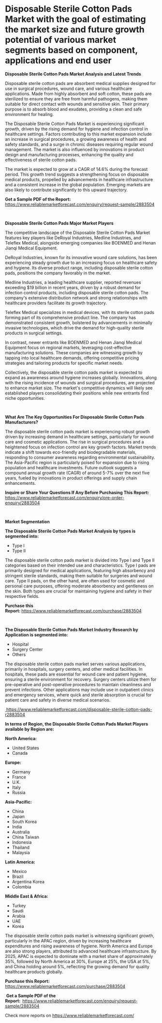<p><h1>Disposable Sterile Cotton Pads Market with the goal of estimating the market size and future growth potential of various market segments based on component, applications and end user</h1></p><p><strong>Disposable Sterile Cotton Pads Market Analysis and Latest Trends</strong></p>
<p><p>Disposable sterile cotton pads are absorbent medical supplies designed for use in surgical procedures, wound care, and various healthcare applications. Made from highly absorbent and soft cotton, these pads are sterilized to ensure they are free from harmful pathogens, making them suitable for direct contact with wounds and sensitive skin. Their primary purpose is to absorb blood and exudates, providing a clean and safe environment for healing.</p><p>The Disposable Sterile Cotton Pads Market is experiencing significant growth, driven by the rising demand for hygiene and infection control in healthcare settings. Factors contributing to this market expansion include an increase in surgical procedures, a growing awareness of health and safety standards, and a surge in chronic diseases requiring regular wound management. The market is also influenced by innovations in product design and manufacturing processes, enhancing the quality and effectiveness of sterile cotton pads.</p><p>The market is expected to grow at a CAGR of 14.6% during the forecast period. This growth trend suggests a strengthening focus on disposable medical products, propelled by advancements in healthcare infrastructure and a consistent increase in the global population. Emerging markets are also likely to contribute significantly to this upward trajectory.</p></p>
<p><strong>Get a Sample PDF of the Report:&nbsp;</strong> <a href="https://www.reliablemarketforecast.com/enquiry/request-sample/2883504?utm_campaign=2603&utm_medium=2&utm_source=Github&utm_content=ia&utm_term=13032025&utm_id=disposable-sterile-cotton-pads">https://www.reliablemarketforecast.com/enquiry/request-sample/2883504</a></p>
<p>&nbsp;</p>
<p><strong>Disposable Sterile Cotton Pads Major Market Players</strong></p>
<p><p>The competitive landscape of the Disposable Sterile Cotton Pads Market features key players like DeRoyal Industries, Medline Industries, and Teleflex Medical, alongside emerging companies like BOENMED and Henan Jianqi Medical Equipment. </p><p>DeRoyal Industries, known for its innovative wound care solutions, has been experiencing steady growth due to an increasing focus on healthcare safety and hygiene. Its diverse product range, including disposable sterile cotton pads, positions the company favorably in the market. </p><p>Medline Industries, a leading healthcare supplier, reported revenues exceeding $19 billion in recent years, driven by a robust demand for infection control products, including disposable sterile cotton pads. The company's extensive distribution network and strong relationships with healthcare providers facilitate its growth trajectory.</p><p>Teleflex Medical specializes in medical devices, with its sterile cotton pads forming part of its comprehensive product line. The company has demonstrated consistent growth, bolstered by advancements in minimally invasive technologies, which drive the demand for high-quality sterile products in surgical settings.</p><p>In contrast, newer entrants like BOENMED and Henan Jianqi Medical Equipment focus on regional markets, leveraging cost-effective manufacturing solutions. These companies are witnessing growth by tapping into local healthcare demands, offering competitive pricing strategies and tailoring products for specific market needs.</p><p>Collectively, the disposable sterile cotton pads market is expected to expand as awareness around hygiene increases globally. Innovations, along with the rising incidence of wounds and surgical procedures, are projected to enhance market size. The market's competitive dynamics will likely see established players consolidating their positions while new entrants find niche opportunities.</p></p>
<p>&nbsp;</p>
<p><strong>What Are The Key Opportunities For Disposable Sterile Cotton Pads Manufacturers?</strong></p>
<p><p>The disposable sterile cotton pads market is experiencing robust growth driven by increasing demand in healthcare settings, particularly for wound care and cosmetic applications. The rise in surgical procedures and a heightened focus on infection control are key growth factors. Market trends indicate a shift towards eco-friendly and biodegradable materials, responding to consumer awareness regarding environmental sustainability. The Asia-Pacific region is particularly poised for expansion due to rising population and healthcare investments. Future outlook suggests a compound annual growth rate (CAGR) of around 5-7% over the next five years, fueled by innovations in product offerings and supply chain enhancements.</p></p>
<p><strong>Inquire or Share Your Questions If Any Before Purchasing This Report:</strong> <a href="https://www.reliablemarketforecast.com/enquiry/pre-order-enquiry/2883504?utm_campaign=2603&utm_medium=2&utm_source=Github&utm_content=ia&utm_term=13032025&utm_id=disposable-sterile-cotton-pads">https://www.reliablemarketforecast.com/enquiry/pre-order-enquiry/2883504</a></p>
<p>&nbsp;</p>
<p><strong>Market Segmentation</strong></p>
<p><strong>The Disposable Sterile Cotton Pads Market Analysis by types is segmented into:</strong></p>
<p><ul><li> Type I</li><li>Type II </li></ul></p>
<p><p>The disposable sterile cotton pads market is divided into Type I and Type II categories based on their intended use and characteristics. Type I pads are primarily designed for medical applications, featuring high absorbency and stringent sterile standards, making them suitable for surgeries and wound care. Type II pads, on the other hand, are often used for cosmetic and personal care purposes, offering moderate absorbency and gentleness on the skin. Both types are crucial for maintaining hygiene and safety in their respective fields.</p></p>
<p><strong>Purchase this Report:&nbsp;</strong><a href="https://www.reliablemarketforecast.com/purchase/2883504?utm_campaign=2603&utm_medium=2&utm_source=Github&utm_content=ia&utm_term=13032025&utm_id=disposable-sterile-cotton-pads">https://www.reliablemarketforecast.com/purchase/2883504</a></p>
<p>&nbsp;</p>
<p><strong>The Disposable Sterile Cotton Pads Market Industry Research by Application is segmented into:</strong></p>
<p><ul><li> Hospital</li><li>Surgery Center</li><li>Others </li></ul></p>
<p><p>The disposable sterile cotton pads market serves various applications, primarily in hospitals, surgery centers, and other medical facilities. In hospitals, these pads are essential for wound care and patient hygiene, ensuring a sterile environment for recovery. Surgery centers utilize them for pre-operative and post-operative procedures to maintain cleanliness and prevent infections. Other applications may include use in outpatient clinics and emergency services, where quick and sterile absorption is crucial for patient care and safety in diverse medical scenarios.</p></p>
<p><a href="https://www.reliablemarketforecast.com/disposable-sterile-cotton-pads-r2883504?utm_campaign=2603&utm_medium=2&utm_source=Github&utm_content=ia&utm_term=13032025&utm_id=disposable-sterile-cotton-pads">&nbsp;https://www.reliablemarketforecast.com/disposable-sterile-cotton-pads-r2883504</a></p>
<p><strong>In terms of Region, the Disposable Sterile Cotton Pads Market Players available by Region are:</strong></p>
<p>
    <p> <strong> North America: </strong>
        <ul>
            <li>United States</li>
            <li>Canada</li>
        </ul>
        </p> 
    <p> <strong> Europe: </strong>
        <ul>
            <li>Germany</li>
            <li>France</li>
            <li>U.K.</li>
            <li>Italy</li>
            <li>Russia</li>
        </ul>
        </p> 
    <p> <strong> Asia-Pacific: </strong>
        <ul>
            <li>China</li>
            <li>Japan</li>
            <li>South Korea</li>
            <li>India</li>
            <li>Australia</li>
            <li>China Taiwan</li>
            <li>Indonesia</li>
            <li>Thailand</li>
            <li>Malaysia</li>
        </ul>
        </p> 
    <p> <strong> Latin America: </strong>
        <ul>
            <li>Mexico</li>
            <li>Brazil</li>
            <li>Argentina Korea</li>
            <li>Colombia</li>
        </ul>
        </p> 
    <p> <strong> Middle East & Africa: </strong>
        <ul>
            <li>Turkey</li>
            <li>Saudi</li>
            <li>Arabia</li>
            <li>UAE</li>
            <li>Korea</li>
        </ul>
    </p>
    </p>
<p><p>The disposable sterile cotton pads market is witnessing significant growth, particularly in the APAC region, driven by increasing healthcare expenditures and rising awareness of hygiene. North America and Europe are also strong players, attributed to advanced healthcare infrastructure. By 2025, APAC is expected to dominate with a market share of approximately 35%, followed by North America at 30%, Europe at 25%, the USA at 5%, and China holding around 5%, reflecting the growing demand for quality healthcare products globally.</p></p>
<p><strong>Purchase this Report: </strong><a href="https://www.reliablemarketforecast.com/purchase/2883504?utm_campaign=2603&utm_medium=2&utm_source=Github&utm_content=ia&utm_term=13032025&utm_id=disposable-sterile-cotton-pads">https://www.reliablemarketforecast.com/purchase/2883504</a></p>
<p>&nbsp;<strong>Get a Sample PDF of the Report:&nbsp;&nbsp;</strong><a href="https://www.reliablemarketforecast.com/enquiry/request-sample/2883504?utm_campaign=2603&utm_medium=2&utm_source=Github&utm_content=ia&utm_term=13032025&utm_id=disposable-sterile-cotton-pads">https://www.reliablemarketforecast.com/enquiry/request-sample/2883504</a></p>
<p><strong></strong></p>
<p>Check more reports on <a href="https://www.reliablemarketforecast.com/?utm_campaign=2603&utm_medium=2&utm_source=Github&utm_content=ia&utm_term=13032025&utm_id=disposable-sterile-cotton-pads">https://www.reliablemarketforecast.com/</a></p>